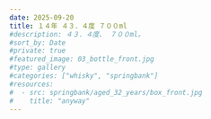 ```yaml
---
date: 2025-09-20
title: １４年 ４３．４度 ７００ml
#description: ４３．４度、 ７００ml。
#sort_by: Date
#private: true
#featured_image: 03_bottle_front.jpg
#type: gallery
#categories: ["whisky", "springbank"]
#resources:
#  - src: springbank/aged_32_years/box_front.jpg
#    title: "anyway"
---
```

